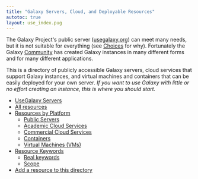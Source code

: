 ```yaml
---
title: "Galaxy Servers, Cloud, and Deployable Resources"
autotoc: true
layout: use_index.pug
---
```

The Galaxy Project's public server ([usegalaxy.org](http://usegalaxy.org/)) can
meet many needs, but it is not suitable for everything (see
[Choices](/src/choices/index.md) for why). Fortunately the Galaxy
[Community](/src/community/index.md) has created Galaxy instances in many different forms and for many different applications.

This is a directory of publicly accessible Galaxy servers, cloud services that support Galaxy instances, and virtual machines and containers that can be easily deployed for your own server.  *If you want to use Galaxy with little or no effort creating an instance, this is where you should start.*

* [UseGalaxy Servers](/src/use/index.md#usegalaxy-dir)
* [All resources](/src/use/index.md#all-resources)
* [Resources by Platform](/src/use/index.md#by-platform)
  * [Public Servers](/src/use/index.md#public-server)
  * [Academic Cloud Services](/src/use/index.md#academic-cloud)
  * [Commercial Cloud Services](/src/use/index.md#commercial-cloud)
  * [Containers](/src/use/index.md#container)
  * [Virtual Machines (VMs)](/src/use/index.md#vm)
* [Resource Keywords](/src/use/index.md#resource-keywords)
  * [Real keywords](/src/use/index.md#resource-keywords)
  * [Scope](/src/use/index.md#scope)
* [Add a resource to this directory](/src/use/index.md#add-a-resource-to-this-directory)




<!---
The rest of this page (the actual directories) are generated by
layouts/use_index.pug
--->


